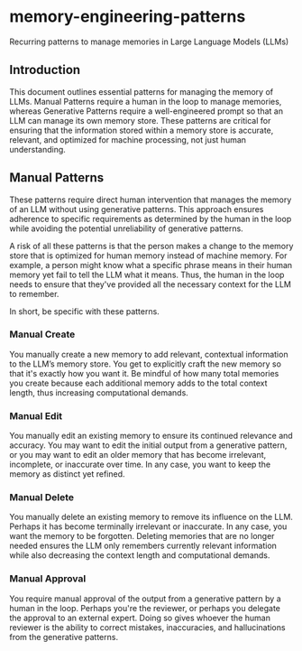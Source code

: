 # memory-engineering-patterns

Recurring patterns to manage memories in Large Language Models (LLMs)

## Introduction

This document outlines essential patterns for managing the memory of LLMs. Manual Patterns require a human in the loop to manage memories, whereas Generative Patterns require a well-engineered prompt so that an LLM can manage its own memory store. These patterns are critical for ensuring that the information stored within a memory store is accurate, relevant, and optimized for machine processing, not just human understanding.

## Manual Patterns

These patterns require direct human intervention that manages the memory of an LLM without using generative patterns. This approach ensures adherence to specific requirements as determined by the human in the loop while avoiding the potential unreliability of generative patterns. 

A risk of all these patterns is that the person makes a change to the memory store that is optimized for human memory instead of machine memory. For example, a person might know what a specific phrase means in their human memory yet fail to tell the LLM what it means. Thus, the human in the loop needs to ensure that they've provided all the necessary context for the LLM to remember. 

In short, be specific with these patterns.

### Manual Create

You manually create a new memory to add relevant, contextual information to the LLM’s memory store. You get to explicitly craft the new memory so that it's exactly how you want it. Be mindful of how many total memories you create because each additional memory adds to the total context length, thus increasing computational demands.

### Manual Edit

You manually edit an existing memory to ensure its continued relevance and accuracy. You may want to edit the initial output from a generative pattern, or you may want to edit an older memory that has become irrelevant, incomplete, or inaccurate over time. In any case, you want to keep the memory as distinct yet refined.

### Manual Delete

You manually delete an existing memory to remove its influence on the LLM. Perhaps it has become terminally irrelevant or inaccurate. In any case, you want the memory to be forgotten. Deleting memories that are no longer needed ensures the LLM only remembers currently relevant information while also decreasing the context length and computational demands.

### Manual Approval

You require manual approval of the output from a generative pattern by a human in the loop. Perhaps you're the reviewer, or perhaps you delegate the approval to an external expert. Doing so gives whoever the human reviewer is the ability to correct mistakes, inaccuracies, and hallucinations from the generative patterns.
